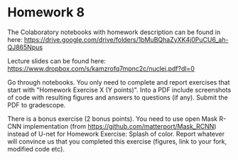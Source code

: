 # Homework 8

The Colaboratory notebooks with homework description can be found in here:
https://drive.google.com/drive/folders/1bMuBQhaZyXK4j0PuCU6_ah-QJ865Npus

Lecture slides can be found here: https://www.dropbox.com/s/kamzrofq7mpnc2c/nuclei.pdf?dl=0

Go through notebooks. You only need to complete and report exercises that start with "Homework Exercise X (Y points)". Into a PDF include screenshots of code with resulting figures and answers to questions (if any). Submit the PDF to gradescope.

There is a bonus exercise (2 bonus points). You need to use open Mask R-CNN implementation (from https://github.com/matterport/Mask_RCNN) instead of U-net for Homework Exercise: Splash of color. Report whatever will convince us that you completed this exercise (figures, link to your fork, modified code etc).

<!--stackedit_data:
eyJoaXN0b3J5IjpbLTExNTI0NDIyMThdfQ==
-->
<!--stackedit_data:
eyJoaXN0b3J5IjpbODcxNjIyNzM4LDM5OTQ5NDQ5NV19
-->